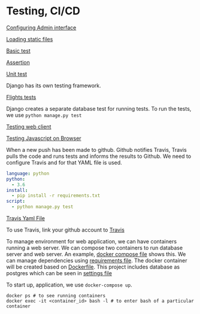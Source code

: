 # Testing, CI/CD

[Configuring Admin interface](airline0/flights/admin.py)

[Loading static files](airline0/flights/templates/flights/base.html)

[Basic test](tests0.py)

[Assertion](assert1.py)

[Unit test](tests1.py)

Django has its own testing framework.

[Flights tests](airline1/flights/tests.py)

Django creates a separate database test for running tests. To run the tests, we use `python manage.py test`

[Testing web client](airline2/flights/tests.py)

[Testing Javascript on Browser](selenium/tests.py)

When a new push has been made to github. Github notifies Travis, Travis pulls the code and runs tests and informs the results to Github. We need to configure Travis and for that YAML file is used.

```yaml
language: python
python:
  - 3.6
install:
  - pip install -r requirements.txt
script:
  - python manage.py test
```

[Travis Yaml File](airline3/.travis.yml)

To use Travis, link your github account to [Travis](https://travis-ci.org)

To manage environment for web application, we can have containers running a web server. We can compose two containers to run database server and web server. An example, [docker compose file](airline4/docker-compose.yml) shows this. We can manage dependencies using [requirements file](airline4/requirements.txt). The docker container will be created based on [Dockerfile](airline4/Dockerfile). This project includes database as postgres which can be seen in [settings file](airline4/airline/settings.py)


To start up, application, we use `docker-compose up`.

```shell
docker ps # to see running containers
docker exec -it <container_id> bash -l # to enter bash of a particular container
```